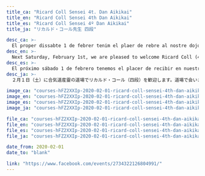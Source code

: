 ```yaml
---
title_ca: "Ricard Coll Sensei 4t. Dan Aikikai"
title_en: "Ricard Coll Sensei 4th Dan Aikikai"
title_es: "Ricard Coll Sensei 4º Dan Aikikai"
title_ja: "リカルド・コール先生 四段"

desc_ca: >-
  El proper dissabte 1 de febrer tenim el plaer de rebre al nostre dojo al Ricard Coll (4t. Dan Aikikai). Animeu-vos!
desc_en: >-
  Next Saturday, February 1st, we are pleased to welcome Ricard Coll (4th Dan Aikikai) to our dojo. See you on the mat!
desc_es: >-
  El próximo sábado 1 de febrero tenemos el placer de recibir en nuestro dojo a Ricard Coll (4º Dan Aikikai). Os esperamos!
desc_ja: >-
  ２月１日（土）に合気道産靈の道場でリカルド・コール（四段）を歓迎します。道場で会いましょう！

image_ca: "courses-hFZ2XXIp-2020-02-01-ricard-coll-sensei-4th-dan-aikikai-ca.jpg"
image_en: "courses-hFZ2XXIp-2020-02-01-ricard-coll-sensei-4th-dan-aikikai-ca.jpg"
image_es: "courses-hFZ2XXIp-2020-02-01-ricard-coll-sensei-4th-dan-aikikai-ca.jpg"
image_ja: "courses-hFZ2XXIp-2020-02-01-ricard-coll-sensei-4th-dan-aikikai-ca.jpg"

file_ca: "courses-hFZ2XXIp-2020-02-01-ricard-coll-sensei-4th-dan-aikikai-ca.pdf"
file_en: "courses-hFZ2XXIp-2020-02-01-ricard-coll-sensei-4th-dan-aikikai-ca.pdf"
file_es: "courses-hFZ2XXIp-2020-02-01-ricard-coll-sensei-4th-dan-aikikai-ca.pdf"
file_ja: "courses-hFZ2XXIp-2020-02-01-ricard-coll-sensei-4th-dan-aikikai-ca.pdf"

date_from: 2020-02-01
date_to: "blank"

link: "https://www.facebook.com/events/2734322126804991/"
---
```

